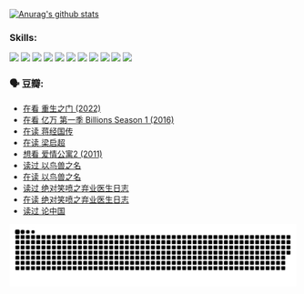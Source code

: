 
[![Anurag's github stats](https://github-readme-stats.vercel.app/api?username=w940853815)](https://github.com/anuraghazra/github-readme-stats)

### Skills:

<code><img height="32" src="https://cdn.jsdelivr.net/npm/simple-icons@v5/icons/python.svg"></code>
<code><img height="32" src="https://cdn.jsdelivr.net/npm/simple-icons@v5/icons/javascript.svg"></code>
<code><img height="32" src="https://cdn.jsdelivr.net/npm/simple-icons@v5/icons/django.svg"></code>
<code><img height="32" src="https://cdn.jsdelivr.net/npm/simple-icons@v5/icons/flask.svg"></code>
<code><img height="32" src="https://cdn.jsdelivr.net/npm/simple-icons@v5/icons/vuetify.svg"></code>
<code><img height="32" src="https://cdn.jsdelivr.net/npm/simple-icons@v5/icons/git.svg"></code>
<code><img height="32" src="https://cdn.jsdelivr.net/npm/simple-icons@v5/icons/docker.svg"></code>
<code><img height="32" src="https://cdn.jsdelivr.net/npm/simple-icons@v5/icons/postgresql.svg"></code>
<code><img height="32" src="https://cdn.jsdelivr.net/npm/simple-icons@v5/icons/elasticsearch.svg"></code>
<code><img height="32" src="https://cdn.jsdelivr.net/npm/simple-icons@v5/icons/macos.svg"></code>
<code><img height="32" src="https://cdn.jsdelivr.net/npm/simple-icons@v5/icons/linux.svg"></code>

### 🗣 豆瓣:

<!-- DOUBAN-ACTIVITIES:START -->
- [在看 重生之门‎ (2022)](https://www.douban.com/people/136069238/status/3882598762/?_i=54121887)
- [在看 亿万 第一季 Billions Season 1‎ (2016)](https://www.douban.com/people/136069238/status/3878098700/?_i=54121887)
- [在读 蒋经国传](https://www.douban.com/people/136069238/status/3877458956/?_i=54121887)
- [在读 梁启超](https://www.douban.com/people/136069238/status/3876806133/?_i=54121887)
- [想看 爱情公寓2‎ (2011)](https://www.douban.com/people/136069238/status/3876682115/?_i=54121887)
- [读过 以鸟兽之名](https://www.douban.com/people/136069238/status/3876369302/?_i=54121887)
- [在读 以鸟兽之名](https://www.douban.com/people/136069238/status/3869094471/?_i=54121887)
- [读过 绝对笑喷之弃业医生日志](https://www.douban.com/people/136069238/status/3869093225/?_i=54121887)
- [在读 绝对笑喷之弃业医生日志](https://www.douban.com/people/136069238/status/3862106751/?_i=54121887)
- [读过 论中国](https://www.douban.com/people/136069238/status/3862105795/?_i=54121887)
<!-- DOUBAN-ACTIVITIES:END -->


![Snake animation](https://raw.githubusercontent.com/w940853815/w940853815/output/github-contribution-grid-snake.svg)

<!--
**w940853815/w940853815** is a ✨ _special_ ✨ repository because its `README.md` (this file) appears on your GitHub profile.

Here are some ideas to get you started:

- 🔭 I’m currently working on ...
- 🌱 I’m currently learning ...
- 👯 I’m looking to collaborate on ...
- 🤔 I’m looking for help with ...
- 💬 Ask me about ...
- 📫 How to reach me: ...
- 😄 Pronouns: ...
- ⚡ Fun fact: ...
-->
